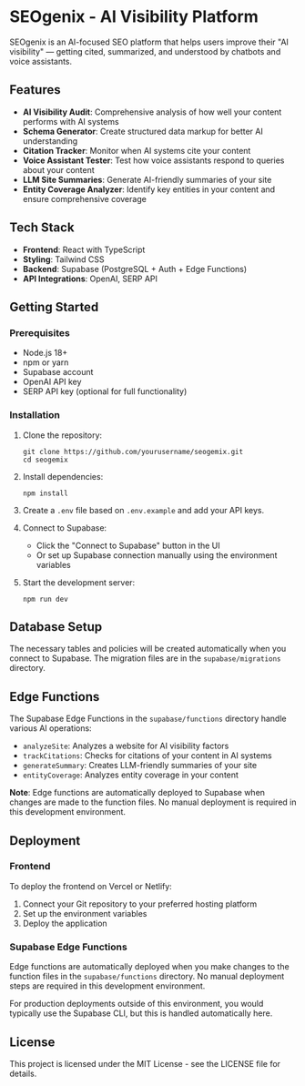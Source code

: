 # SEOgenix - AI Visibility Platform

SEOgenix is an AI-focused SEO platform that helps users improve their "AI visibility" — getting cited, summarized, and understood by chatbots and voice assistants.

## Features

- **AI Visibility Audit**: Comprehensive analysis of how well your content performs with AI systems
- **Schema Generator**: Create structured data markup for better AI understanding
- **Citation Tracker**: Monitor when AI systems cite your content
- **Voice Assistant Tester**: Test how voice assistants respond to queries about your content
- **LLM Site Summaries**: Generate AI-friendly summaries of your site
- **Entity Coverage Analyzer**: Identify key entities in your content and ensure comprehensive coverage

## Tech Stack

- **Frontend**: React with TypeScript
- **Styling**: Tailwind CSS
- **Backend**: Supabase (PostgreSQL + Auth + Edge Functions)
- **API Integrations**: OpenAI, SERP API

## Getting Started

### Prerequisites

- Node.js 18+
- npm or yarn
- Supabase account
- OpenAI API key
- SERP API key (optional for full functionality)

### Installation

1. Clone the repository:
   ```
   git clone https://github.com/yourusername/seogemix.git
   cd seogemix
   ```

2. Install dependencies:
   ```
   npm install
   ```

3. Create a `.env` file based on `.env.example` and add your API keys.

4. Connect to Supabase:
   - Click the "Connect to Supabase" button in the UI
   - Or set up Supabase connection manually using the environment variables

5. Start the development server:
   ```
   npm run dev
   ```

## Database Setup

The necessary tables and policies will be created automatically when you connect to Supabase. The migration files are in the `supabase/migrations` directory.

## Edge Functions

The Supabase Edge Functions in the `supabase/functions` directory handle various AI operations:

- `analyzeSite`: Analyzes a website for AI visibility factors
- `trackCitations`: Checks for citations of your content in AI systems
- `generateSummary`: Creates LLM-friendly summaries of your site
- `entityCoverage`: Analyzes entity coverage in your content

**Note**: Edge functions are automatically deployed to Supabase when changes are made to the function files. No manual deployment is required in this development environment.

## Deployment

### Frontend

To deploy the frontend on Vercel or Netlify:

1. Connect your Git repository to your preferred hosting platform
2. Set up the environment variables
3. Deploy the application

### Supabase Edge Functions

Edge functions are automatically deployed when you make changes to the function files in the `supabase/functions` directory. No manual deployment steps are required in this development environment.

For production deployments outside of this environment, you would typically use the Supabase CLI, but this is handled automatically here.

## License

This project is licensed under the MIT License - see the LICENSE file for details.
